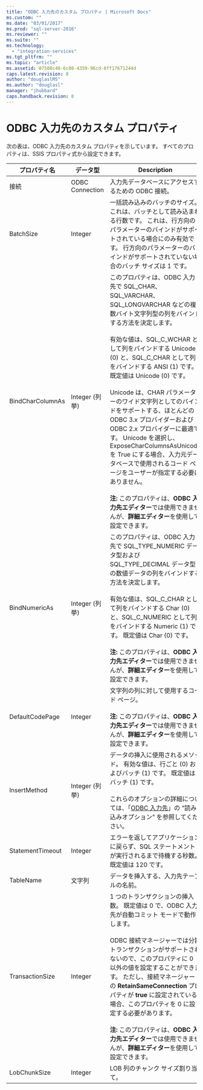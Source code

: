 ```yaml
---
title: "ODBC 入力先のカスタム プロパティ | Microsoft Docs"
ms.custom: ""
ms.date: "03/01/2017"
ms.prod: "sql-server-2016"
ms.reviewer: ""
ms.suite: ""
ms.technology: 
  - "integration-services"
ms.tgt_pltfrm: ""
ms.topic: "article"
ms.assetid: 07508c40-6c08-4359-96cd-8ff17671244d
caps.latest.revision: 8
author: "douglaslMS"
ms.author: "douglasl"
manager: "jhubbard"
caps.handback.revision: 8
---
```

# ODBC 入力先のカスタム プロパティ
  次の表は、ODBC 入力先のカスタム プロパティを示しています。 すべてのプロパティは、SSIS プロパティ式から設定できます。  
  
|プロパティ名|データ型|Description|  
|-------------------|---------------|-----------------|  
|接続|ODBC Connection|入力先データベースにアクセスするための ODBC 接続。|  
|BatchSize|Integer|一括読み込みのバッチのサイズ。 これは、バッチとして読み込まれる行数です。 これは、行方向のパラメーターのバインドがサポートされている場合にのみ有効です。 行方向のパラメーターのバインドがサポートされていない場合のバッチ サイズは 1 です。|  
|BindCharColumnAs|Integer (列挙)|このプロパティは、ODBC 入力先で SQL_CHAR、SQL_VARCHAR、SQL_LONGVARCHAR などの複数バイト文字列型の列をバインドする方法を決定します。<br /><br /> 有効な値は、SQL_C_WCHAR として列をバインドする Unicode (0) と、SQL_C_CHAR として列をバインドする ANSI (1) です。 既定値は Unicode (0) です。<br /><br /> Unicode は、CHAR パラメーターのワイド文字列としてのバインドをサポートする、ほとんどの ODBC 3.x プロバイダーおよび ODBC 2.x プロバイダーに最適です。 Unicode を選択し、ExposeCharColumnsAsUnicode を True にする場合、入力元データベースで使用されるコード ページをユーザーが指定する必要はありません。<br /><br /> **注:** このプロパティは、**ODBC 入力先エディター**では使用できませんが、**詳細エディター**を使用して設定できます。|  
|BindNumericAs|Integer (列挙)|このプロパティは、ODBC 入力先で SQL_TYPE_NUMERIC データ型および SQL_TYPE_DECIMAL データ型の数値データの列をバインドする方法を決定します。<br /><br /> 有効な値は、SQL_C_CHAR として列をバインドする Char (0) と、SQL_C_NUMERIC として列をバインドする Numeric (1) です。 既定値は Char (0) です。<br /><br /> **注:** このプロパティは、**ODBC 入力先エディター**では使用できませんが、**詳細エディター**を使用して設定できます。|  
|DefaultCodePage|Integer|文字列の列に対して使用するコード ページ。<br /><br /> **注:** このプロパティは、**ODBC 入力先エディター**では使用できませんが、**詳細エディター**を使用して設定できます。|  
|InsertMethod|Integer (列挙)|データの挿入に使用されるメソッド。 有効な値は、行ごと (0) およびバッチ (1) です。 既定値はバッチ (1) です。<br /><br /> これらのオプションの詳細については、「[ODBC 入力先](../../integration-services/data-flow/odbc-destination.md)」の “読み込みオプション” を参照してください。|  
|StatementTimeout|Integer|エラーを返してアプリケーションに戻らず、SQL ステートメントが実行されるまで待機する秒数。 既定値は 120 です。|  
|TableName|文字列|データを挿入する、入力先テーブルの名前。|  
|TransactionSize|Integer|1 つのトランザクションの挿入数。 既定値は 0 で、ODBC 入力先が自動コミット モードで動作します。<br /><br /> ODBC 接続マネージャーでは分散トランザクションがサポートされないので、このプロパティに 0 以外の値を設定することができます。 ただし、接続マネージャーの **RetainSameConnection** プロパティが **true** に設定されている場合、このプロパティを 0 に設定する必要があります。<br /><br /> **注:** このプロパティは、**ODBC 入力先エディター**では使用できませんが、**詳細エディター**を使用して設定できます。|  
|LobChunkSize|Integer|LOB 列のチャンク サイズ割り当て。|  
  
  